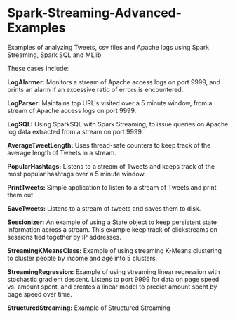 # Spark-Streaming-Advanced-Examples
Examples of analyzing Tweets, csv files and Apache logs using Spark Streaming, Spark SQL and MLlib

These cases include:

**LogAlarmer:** Monitors a stream of Apache access logs on port 9999, and prints an alarm if an excessive ratio of errors is encountered.

**LogParser:** Maintains top URL's visited over a 5 minute window, from a stream of Apache access logs on port 9999.

**LogSQL:** Using SparkSQL with Spark Streaming, to issue queries on Apache log data extracted from a stream on port 9999.

**AverageTweetLength:** Uses thread-safe counters to keep track of the average length of Tweets in a stream.  

**PopularHashtags:** Listens to a stream of Tweets and keeps track of the most popular hashtags over a 5 minute window.  

**PrintTweets:** Simple application to listen to a stream of Tweets and print them out  

**SaveTweets:** Listens to a stream of tweets and saves them to disk.  

**Sessionizer:** An example of using a State object to keep persistent state information across a stream. This example keep track of clickstreams on sessions tied together by IP addresses.  

**StreamingKMeansClass:** Example of using streaming K-Means clustering to cluster people by income and age into 5 clusters.  

**StreamingRegression:** Example of using streaming linear regression with stochastic gradient descent. Listens to port 9999 for data on page speed vs. amount spent, and creates a linear model to predict amount spent by page speed over time.  

**StructuredStreaming:** Example of Structured Streaming  
